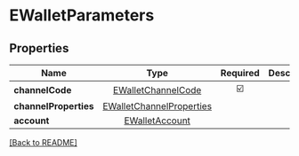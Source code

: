 # EWalletParameters



## Properties

| Name | Type | Required | Description | Examples |
|------------|:-------------:|:-------------:|-------------|:-------------:|
| **channelCode** |[EWalletChannelCode](EWalletChannelCode.md) | ☑️ |  | | |
| **channelProperties** |[EWalletChannelProperties](EWalletChannelProperties.md) |  |  | | |
| **account** |[EWalletAccount](EWalletAccount.md) |  |  | | |



[[Back to README]](../../README.md)